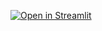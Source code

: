 [![Open in Streamlit](https://static.streamlit.io/badges/streamlit_badge_black_white.svg)](https://share.streamlit.io/deploy)
